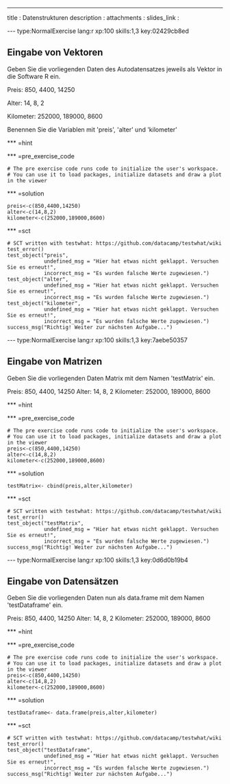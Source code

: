 ---
title       : Datenstrukturen
description : 
attachments :
  slides_link : 

--- type:NormalExercise lang:r xp:100 skills:1,3 key:02429cb8ed
## Eingabe von Vektoren

Geben Sie die vorliegenden Daten des Autodatensatzes jeweils als Vektor in die Software R ein.

Preis: 850, 4400, 14250

Alter: 14, 8, 2

Kilometer: 252000, 189000, 8600

Benennen Sie die Variablen mit 'preis', 'alter' und 'kilometer'

*** =hint

*** =pre_exercise_code
```{r}
# The pre exercise code runs code to initialize the user's workspace.
# You can use it to load packages, initialize datasets and draw a plot in the viewer

```

*** =solution
```{r}
preis<-c(850,4400,14250)
alter<-c(14,8,2)
kilometer<-c(252000,189000,8600)
```

*** =sct
```{r}
# SCT written with testwhat: https://github.com/datacamp/testwhat/wiki
test_error()
test_object("preis",
            undefined_msg = "Hier hat etwas nicht geklappt. Versuchen Sie es erneut!",
            incorrect_msg = "Es wurden falsche Werte zugewiesen.")
test_object("alter",
            undefined_msg = "Hier hat etwas nicht geklappt. Versuchen Sie es erneut!",
            incorrect_msg = "Es wurden falsche Werte zugewiesen.")
test_object("kilometer",
            undefined_msg = "Hier hat etwas nicht geklappt. Versuchen Sie es erneut!",
            incorrect_msg = "Es wurden falsche Werte zugewiesen.")
success_msg("Richtig! Weiter zur nächsten Aufgabe...")
```

--- type:NormalExercise lang:r xp:100 skills:1,3 key:7aebe50357
## Eingabe von Matrizen

Geben Sie die vorliegenden Daten Matrix mit dem Namen 'testMatrix' ein.

Preis:         850,   4400, 14250
Alter:          14,      8,     2
Kilometer:  252000, 189000,  8600

*** =hint

*** =pre_exercise_code
```{r}
# The pre exercise code runs code to initialize the user's workspace.
# You can use it to load packages, initialize datasets and draw a plot in the viewer
preis<-c(850,4400,14250)
alter<-c(14,8,2)
kilometer<-c(252000,189000,8600)
```

*** =solution
```{r}
testMatrix<- cbind(preis,alter,kilometer)
```

*** =sct
```{r}
# SCT written with testwhat: https://github.com/datacamp/testwhat/wiki
test_error()
test_object("testMatrix",
            undefined_msg = "Hier hat etwas nicht geklappt. Versuchen Sie es erneut!",
            incorrect_msg = "Es wurden falsche Werte zugewiesen.")
success_msg("Richtig! Weiter zur nächsten Aufgabe...")
```



--- type:NormalExercise lang:r xp:100 skills:1,3 key:0d6d0b19b4
## Eingabe von Datensätzen

Geben Sie die vorliegenden Daten nun als data.frame mit dem Namen 'testDataframe' ein.

Preis:         850,   4400, 14250
Alter:          14,      8,     2
Kilometer:  252000, 189000,  8600

*** =hint

*** =pre_exercise_code
```{r}
# The pre exercise code runs code to initialize the user's workspace.
# You can use it to load packages, initialize datasets and draw a plot in the viewer
preis<-c(850,4400,14250)
alter<-c(14,8,2)
kilometer<-c(252000,189000,8600)
```

*** =solution
```{r}
testDataframe<- data.frame(preis,alter,kilometer)
```

*** =sct
```{r}
# SCT written with testwhat: https://github.com/datacamp/testwhat/wiki
test_error()
test_object("testDataframe",
            undefined_msg = "Hier hat etwas nicht geklappt. Versuchen Sie es erneut!",
            incorrect_msg = "Es wurden falsche Werte zugewiesen.")
success_msg("Richtig! Weiter zur nächsten Aufgabe...")
```


